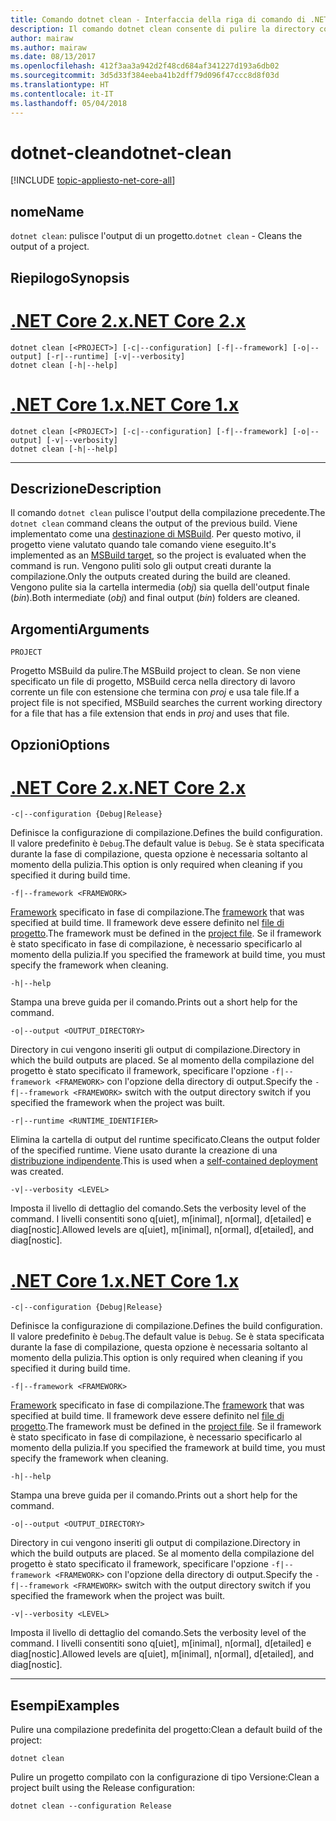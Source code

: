 ```yaml
---
title: Comando dotnet clean - Interfaccia della riga di comando di .NET Core
description: Il comando dotnet clean consente di pulire la directory corrente.
author: mairaw
ms.author: mairaw
ms.date: 08/13/2017
ms.openlocfilehash: 412f3aa3a942d2f48cd684af341227d193a6db02
ms.sourcegitcommit: 3d5d33f384eeba41b2dff79d096f47ccc8d8f03d
ms.translationtype: HT
ms.contentlocale: it-IT
ms.lasthandoff: 05/04/2018
---
```

# <a name="dotnet-clean"></a><span data-ttu-id="4b387-103">dotnet-clean</span><span class="sxs-lookup"><span data-stu-id="4b387-103">dotnet-clean</span></span>

[!INCLUDE [topic-appliesto-net-core-all](../../../includes/topic-appliesto-net-core-all.md)]

## <a name="name"></a><span data-ttu-id="4b387-104">nome</span><span class="sxs-lookup"><span data-stu-id="4b387-104">Name</span></span>

<span data-ttu-id="4b387-105">`dotnet clean`: pulisce l'output di un progetto.</span><span class="sxs-lookup"><span data-stu-id="4b387-105">`dotnet clean` - Cleans the output of a project.</span></span>

## <a name="synopsis"></a><span data-ttu-id="4b387-106">Riepilogo</span><span class="sxs-lookup"><span data-stu-id="4b387-106">Synopsis</span></span>

# <a name="net-core-2xtabnetcore2x"></a>[<span data-ttu-id="4b387-107">.NET Core 2.x</span><span class="sxs-lookup"><span data-stu-id="4b387-107">.NET Core 2.x</span></span>](#tab/netcore2x)
```
dotnet clean [<PROJECT>] [-c|--configuration] [-f|--framework] [-o|--output] [-r|--runtime] [-v|--verbosity]
dotnet clean [-h|--help]
```
# <a name="net-core-1xtabnetcore1x"></a>[<span data-ttu-id="4b387-108">.NET Core 1.x</span><span class="sxs-lookup"><span data-stu-id="4b387-108">.NET Core 1.x</span></span>](#tab/netcore1x)
```
dotnet clean [<PROJECT>] [-c|--configuration] [-f|--framework] [-o|--output] [-v|--verbosity]
dotnet clean [-h|--help]
```
---

## <a name="description"></a><span data-ttu-id="4b387-109">Descrizione</span><span class="sxs-lookup"><span data-stu-id="4b387-109">Description</span></span>

<span data-ttu-id="4b387-110">Il comando `dotnet clean` pulisce l'output della compilazione precedente.</span><span class="sxs-lookup"><span data-stu-id="4b387-110">The `dotnet clean` command cleans the output of the previous build.</span></span> <span data-ttu-id="4b387-111">Viene implementato come una [destinazione di MSBuild](/visualstudio/msbuild/msbuild-targets). Per questo motivo, il progetto viene valutato quando tale comando viene eseguito.</span><span class="sxs-lookup"><span data-stu-id="4b387-111">It's implemented as an [MSBuild target](/visualstudio/msbuild/msbuild-targets), so the project is evaluated when the command is run.</span></span> <span data-ttu-id="4b387-112">Vengono puliti solo gli output creati durante la compilazione.</span><span class="sxs-lookup"><span data-stu-id="4b387-112">Only the outputs created during the build are cleaned.</span></span> <span data-ttu-id="4b387-113">Vengono pulite sia la cartella intermedia (*obj*) sia quella dell'output finale (*bin*).</span><span class="sxs-lookup"><span data-stu-id="4b387-113">Both intermediate (*obj*) and final output (*bin*) folders are cleaned.</span></span>

## <a name="arguments"></a><span data-ttu-id="4b387-114">Argomenti</span><span class="sxs-lookup"><span data-stu-id="4b387-114">Arguments</span></span>

`PROJECT`

<span data-ttu-id="4b387-115">Progetto MSBuild da pulire.</span><span class="sxs-lookup"><span data-stu-id="4b387-115">The MSBuild project to clean.</span></span> <span data-ttu-id="4b387-116">Se non viene specificato un file di progetto, MSBuild cerca nella directory di lavoro corrente un file con estensione che termina con *proj* e usa tale file.</span><span class="sxs-lookup"><span data-stu-id="4b387-116">If a project file is not specified, MSBuild searches the current working directory for a file that has a file extension that ends in *proj* and uses that file.</span></span>

## <a name="options"></a><span data-ttu-id="4b387-117">Opzioni</span><span class="sxs-lookup"><span data-stu-id="4b387-117">Options</span></span>

# <a name="net-core-2xtabnetcore2x"></a>[<span data-ttu-id="4b387-118">.NET Core 2.x</span><span class="sxs-lookup"><span data-stu-id="4b387-118">.NET Core 2.x</span></span>](#tab/netcore2x)

`-c|--configuration {Debug|Release}`

<span data-ttu-id="4b387-119">Definisce la configurazione di compilazione.</span><span class="sxs-lookup"><span data-stu-id="4b387-119">Defines the build configuration.</span></span> <span data-ttu-id="4b387-120">Il valore predefinito è `Debug`.</span><span class="sxs-lookup"><span data-stu-id="4b387-120">The default value is `Debug`.</span></span> <span data-ttu-id="4b387-121">Se è stata specificata durante la fase di compilazione, questa opzione è necessaria soltanto al momento della pulizia.</span><span class="sxs-lookup"><span data-stu-id="4b387-121">This option is only required when cleaning if you specified it during build time.</span></span>

`-f|--framework <FRAMEWORK>`

<span data-ttu-id="4b387-122">[Framework](../../standard/frameworks.md) specificato in fase di compilazione.</span><span class="sxs-lookup"><span data-stu-id="4b387-122">The [framework](../../standard/frameworks.md) that was specified at build time.</span></span> <span data-ttu-id="4b387-123">Il framework deve essere definito nel [file di progetto](csproj.md).</span><span class="sxs-lookup"><span data-stu-id="4b387-123">The framework must be defined in the [project file](csproj.md).</span></span> <span data-ttu-id="4b387-124">Se il framework è stato specificato in fase di compilazione, è necessario specificarlo al momento della pulizia.</span><span class="sxs-lookup"><span data-stu-id="4b387-124">If you specified the framework at build time, you must specify the framework when cleaning.</span></span>

`-h|--help`

<span data-ttu-id="4b387-125">Stampa una breve guida per il comando.</span><span class="sxs-lookup"><span data-stu-id="4b387-125">Prints out a short help for the command.</span></span>

`-o|--output <OUTPUT_DIRECTORY>`

<span data-ttu-id="4b387-126">Directory in cui vengono inseriti gli output di compilazione.</span><span class="sxs-lookup"><span data-stu-id="4b387-126">Directory in which the build outputs are placed.</span></span> <span data-ttu-id="4b387-127">Se al momento della compilazione del progetto è stato specificato il framework, specificare l'opzione `-f|--framework <FRAMEWORK>` con l'opzione della directory di output.</span><span class="sxs-lookup"><span data-stu-id="4b387-127">Specify the `-f|--framework <FRAMEWORK>` switch with the output directory switch if you specified the framework when the project was built.</span></span>

`-r|--runtime <RUNTIME_IDENTIFIER>`

<span data-ttu-id="4b387-128">Elimina la cartella di output del runtime specificato.</span><span class="sxs-lookup"><span data-stu-id="4b387-128">Cleans the output folder of the specified runtime.</span></span> <span data-ttu-id="4b387-129">Viene usato durante la creazione di una [distribuzione indipendente](../deploying/index.md#self-contained-deployments-scd).</span><span class="sxs-lookup"><span data-stu-id="4b387-129">This is used when a [self-contained deployment](../deploying/index.md#self-contained-deployments-scd) was created.</span></span>

`-v|--verbosity <LEVEL>`

<span data-ttu-id="4b387-130">Imposta il livello di dettaglio del comando.</span><span class="sxs-lookup"><span data-stu-id="4b387-130">Sets the verbosity level of the command.</span></span> <span data-ttu-id="4b387-131">I livelli consentiti sono q[uiet], m[inimal], n[ormal], d[etailed] e diag[nostic].</span><span class="sxs-lookup"><span data-stu-id="4b387-131">Allowed levels are q[uiet], m[inimal], n[ormal], d[etailed], and diag[nostic].</span></span>

# <a name="net-core-1xtabnetcore1x"></a>[<span data-ttu-id="4b387-132">.NET Core 1.x</span><span class="sxs-lookup"><span data-stu-id="4b387-132">.NET Core 1.x</span></span>](#tab/netcore1x)

`-c|--configuration {Debug|Release}`

<span data-ttu-id="4b387-133">Definisce la configurazione di compilazione.</span><span class="sxs-lookup"><span data-stu-id="4b387-133">Defines the build configuration.</span></span> <span data-ttu-id="4b387-134">Il valore predefinito è `Debug`.</span><span class="sxs-lookup"><span data-stu-id="4b387-134">The default value is `Debug`.</span></span> <span data-ttu-id="4b387-135">Se è stata specificata durante la fase di compilazione, questa opzione è necessaria soltanto al momento della pulizia.</span><span class="sxs-lookup"><span data-stu-id="4b387-135">This option is only required when cleaning if you specified it during build time.</span></span>

`-f|--framework <FRAMEWORK>`

<span data-ttu-id="4b387-136">[Framework](../../standard/frameworks.md) specificato in fase di compilazione.</span><span class="sxs-lookup"><span data-stu-id="4b387-136">The [framework](../../standard/frameworks.md) that was specified at build time.</span></span> <span data-ttu-id="4b387-137">Il framework deve essere definito nel [file di progetto](csproj.md).</span><span class="sxs-lookup"><span data-stu-id="4b387-137">The framework must be defined in the [project file](csproj.md).</span></span> <span data-ttu-id="4b387-138">Se il framework è stato specificato in fase di compilazione, è necessario specificarlo al momento della pulizia.</span><span class="sxs-lookup"><span data-stu-id="4b387-138">If you specified the framework at build time, you must specify the framework when cleaning.</span></span>

`-h|--help`

<span data-ttu-id="4b387-139">Stampa una breve guida per il comando.</span><span class="sxs-lookup"><span data-stu-id="4b387-139">Prints out a short help for the command.</span></span>

`-o|--output <OUTPUT_DIRECTORY>`

<span data-ttu-id="4b387-140">Directory in cui vengono inseriti gli output di compilazione.</span><span class="sxs-lookup"><span data-stu-id="4b387-140">Directory in which the build outputs are placed.</span></span> <span data-ttu-id="4b387-141">Se al momento della compilazione del progetto è stato specificato il framework, specificare l'opzione `-f|--framework <FRAMEWORK>` con l'opzione della directory di output.</span><span class="sxs-lookup"><span data-stu-id="4b387-141">Specify the `-f|--framework <FRAMEWORK>` switch with the output directory switch if you specified the framework when the project was built.</span></span>

`-v|--verbosity <LEVEL>`

<span data-ttu-id="4b387-142">Imposta il livello di dettaglio del comando.</span><span class="sxs-lookup"><span data-stu-id="4b387-142">Sets the verbosity level of the command.</span></span> <span data-ttu-id="4b387-143">I livelli consentiti sono q[uiet], m[inimal], n[ormal], d[etailed] e diag[nostic].</span><span class="sxs-lookup"><span data-stu-id="4b387-143">Allowed levels are q[uiet], m[inimal], n[ormal], d[etailed], and diag[nostic].</span></span>

---

## <a name="examples"></a><span data-ttu-id="4b387-144">Esempi</span><span class="sxs-lookup"><span data-stu-id="4b387-144">Examples</span></span>

<span data-ttu-id="4b387-145">Pulire una compilazione predefinita del progetto:</span><span class="sxs-lookup"><span data-stu-id="4b387-145">Clean a default build of the project:</span></span>

`dotnet clean`

<span data-ttu-id="4b387-146">Pulire un progetto compilato con la configurazione di tipo Versione:</span><span class="sxs-lookup"><span data-stu-id="4b387-146">Clean a project built using the Release configuration:</span></span>

`dotnet clean --configuration Release`
